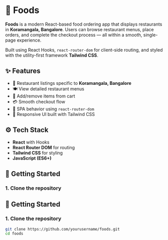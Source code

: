 # 🍕 Foods

**Foods** is a modern React-based food ordering app that displays restaurants in **Koramangala, Bangalore**. Users can browse restaurant menus, place orders, and complete the checkout process — all within a smooth, single-page experience.

Built using React Hooks, `react-router-dom` for client-side routing, and styled with the utility-first framework **Tailwind CSS**.

## ✨ Features

- 📍 Restaurant listings specific to **Koramangala, Bangalore**
- 🍽️ View detailed restaurant menus
- 🛒 Add/remove items from cart
- 💳 Smooth checkout flow
- 🔁 SPA behavior using `react-router-dom`
- 🎨 Responsive UI built with Tailwind CSS

## ⚙️ Tech Stack

- **React** with Hooks
- **React Router DOM** for routing
- **Tailwind CSS** for styling
- **JavaScript (ES6+)**


## 🚀 Getting Started

### 1. Clone the repository

## 🚀 Getting Started

### 1. Clone the repository

```bash
git clone https://github.com/yourusername/foods.git
cd foods


